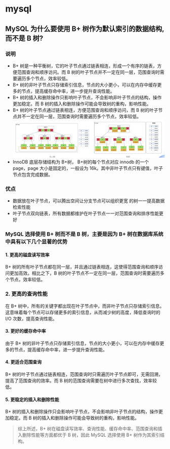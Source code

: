 # mysql

## MySQL 为什么要使用 B+ 树作为默认索引的数据结构,而不是 B 树?

<!-- notecardId: 1735264820322 -->

### 说明

- B+ 树是一种平衡树，它的叶子节点通过链表相连，形成一个有序的链表，方便范围查询和顺序访问。而 B 树的叶子节点并不一定在同一层，范围查询时需要遍历多个节点，效率较低。
- B+ 树的非叶子节点只存储索引信息，节点的大小更小，可以在内存中缓存更多的节点，提高缓存命中率，进一步提升查询性能。
- B+ 树的插入和删除操作只影响叶子节点，不会影响非叶子节点的结构，操作更加稳定。而 B 树的插入和删除操作可能会导致树的重构，影响性能。
- B+ 树的叶子节点通过链表相连，方便范围查询和顺序访问，而 B 树的叶子节点并不一定在同一层，范围查询时需要遍历多个节点，效率较低。
  ![alt text](image/b-tree.png)
- InnoDB 底层存储结构为 B+树， B+树的每个节点对应 innodb 的一个 page，page 大小是固定的，一般设为 16k。其中非叶子节点只有键值，叶子节点包含完成数据。

### 优点

- 数据放在叶子节点，可以腾出空间让分支节点可以组织更宽 的树一一提高数据检索性能
- 叶子节点双向链表，所有数据都维护在叶子节点一一对范围查询和排序性能更好

### MySQL 选择使用 B+ 树而不是 B 树，主要是因为 B+ 树在数据库系统中具有以下几个显著的优势

#### 1. 更高的磁盘读写效率

B+ 树的所有叶子节点都在同一层，并且通过链表相连，这使得范围查询和顺序访问更加高效。相比之下，B 树的叶子节点不一定在同一层，范围查询时需要遍历多个节点，效率较低。

### 2. 更高的查询性能

在 B+ 树中，所有的关键字都出现在叶子节点中，而非叶子节点只存储索引信息。这意味着每个节点可以存储更多的索引信息，从而减少树的高度，降低查询时的 I/O 次数，提高查询性能。

#### 3. 更好的缓存命中率

由于 B+ 树的非叶子节点只存储索引信息，节点的大小更小，可以在内存中缓存更多的节点，提高缓存命中率，进一步提升查询性能。

#### 4. 更适合范围查询

B+ 树的叶子节点通过链表相连，范围查询时只需遍历叶子节点即可，无需回溯，提高了范围查询的效率。而 B 树的范围查询需要在树中进行多次查找，效率较低。

#### 5. 更稳定的插入和删除性能

B+ 树的插入和删除操作只会影响叶子节点，不会影响非叶子节点的结构，操作更加稳定。而 B 树的插入和删除操作可能会导致树的重构，影响性能。

> 综上所述，B+ 树在磁盘读写效率、查询性能、缓存命中率、范围查询和插入删除性能等方面都优于 B 树，因此 MySQL 选择使用 B+ 树作为其索引结构。
